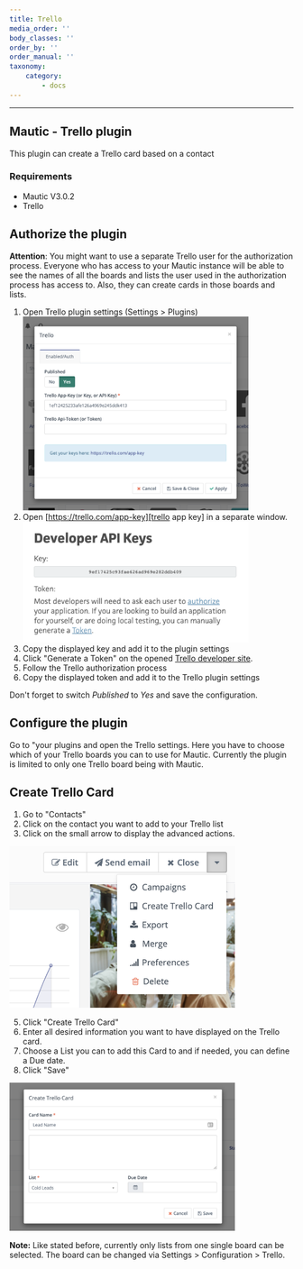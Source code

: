 ```yaml
---
title: Trello
media_order: ''
body_classes: ''
order_by: ''
order_manual: ''
taxonomy:
    category:
        - docs
---
```


-------------------

## Mautic - Trello plugin

This plugin can create a Trello card based on a contact

### Requirements

- Mautic V3.0.2
- Trello

## Authorize the plugin

**Attention**:
You might want to use a separate Trello user for the authorization process. Everyone who has access to your Mautic instance will be able to see the names of all the boards and lists the user used in the authorization process has access to. Also, they can create cards in those boards and lists.

1. Open Trello plugin settings (Settings > Plugins)\
   <img src="media/trello-plugin-settings-en.png" alt="Trello Plugin Settings" width="400"/>
2. Open [https://trello.com/app-key][trello app key] in a separate window.\
   <img src="media/trello-app-key-en.png" alt="Get auth keys on Trello" width="400"/>
3. Copy the displayed key and add it to the plugin settings
4. Click "Generate a Token" on the opened [Trello developer site][trello app key].
5. Follow the Trello authorization process
6. Copy the displayed token and add it to the Trello plugin settings

Don't forget to switch *Published* to *Yes* and save the configuration.

## Configure the plugin

Go to "your plugins and open the Trello settings. Here you have to choose which of your Trello boards you can to use for Mautic. Currently the plugin is limited to only one Trello board being with Mautic.
## Create Trello Card

1. Go to "Contacts"
2. Click on the contact you want to add to your Trello list
3. Click on the small arrow to display the advanced actions.  
<img src="media/trello-plugin-add-card.png" alt="Get auth keys on Trello" width="400"/>

5. Click "Create Trello Card"
6. Enter all desired information you want to have displayed on the Trello card. 
7. Choose a List you can to add this Card to and if needed, you can define a Due date.
8. Click "Save"  
<img src="media/trello-plugin-add-card-info-en.png" alt="Add Trello card information" width="400"/>

**Note:**
Like stated before, currently only lists from one single board can be selected. The board can be changed via Settings > Configuration > Trello.

[trello app key]: <https://trello.com/app-key>